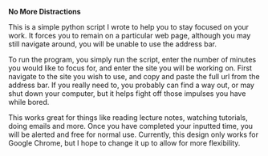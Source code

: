 **No More Distractions**

This is a simple python script I wrote to help you to stay focused on your work. It forces you to remain
on a particular web page, although you may still navigate around, you will be unable to use the address bar.

To run the program, you simply run the script, enter the number of minutes you 
would like to focus for, and enter the site you will be working on. First navigate to the 
site you wish to use, and copy and paste the full url from the address bar. If you really need to,
you probably can find a way out, or may shut down your computer, but it helps fight off those impulses you
have while bored.

This works great for things like reading lecture notes, watching tutorials, doing emails and more. Once
you have completed your inputted time, you will be alerted and free for normal use. Currently, this 
design only works for Google Chrome, but I hope to change it up to allow for more flexibility.